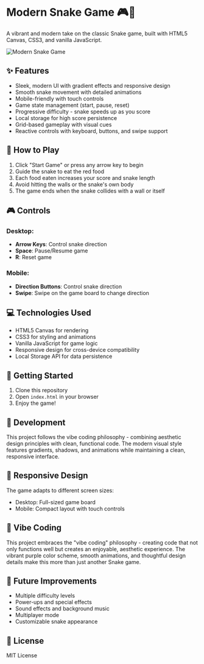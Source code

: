 # Modern Snake Game 🎮🐍

A vibrant and modern take on the classic Snake game, built with HTML5 Canvas, CSS3, and vanilla JavaScript.

![Modern Snake Game](https://via.placeholder.com/800x400?text=Modern+Snake+Game)

## ✨ Features

- Sleek, modern UI with gradient effects and responsive design
- Smooth snake movement with detailed animations
- Mobile-friendly with touch controls
- Game state management (start, pause, reset)
- Progressive difficulty - snake speeds up as you score
- Local storage for high score persistence
- Grid-based gameplay with visual cues
- Reactive controls with keyboard, buttons, and swipe support

## 🎯 How to Play

1. Click "Start Game" or press any arrow key to begin
2. Guide the snake to eat the red food
3. Each food eaten increases your score and snake length
4. Avoid hitting the walls or the snake's own body
5. The game ends when the snake collides with a wall or itself

## 🎮 Controls

### Desktop:
- **Arrow Keys**: Control snake direction
- **Space**: Pause/Resume game
- **R**: Reset game

### Mobile:
- **Direction Buttons**: Control snake direction
- **Swipe**: Swipe on the game board to change direction

## 💻 Technologies Used

- HTML5 Canvas for rendering
- CSS3 for styling and animations
- Vanilla JavaScript for game logic
- Responsive design for cross-device compatibility
- Local Storage API for data persistence

## 🚀 Getting Started

1. Clone this repository
2. Open `index.html` in your browser
3. Enjoy the game!

## 🔧 Development

This project follows the vibe coding philosophy - combining aesthetic design principles with clean, functional code. The modern visual style features gradients, shadows, and animations while maintaining a clean, responsive interface.

## 📱 Responsive Design

The game adapts to different screen sizes:
- Desktop: Full-sized game board
- Mobile: Compact layout with touch controls

## 🎨 Vibe Coding

This project embraces the "vibe coding" philosophy - creating code that not only functions well but creates an enjoyable, aesthetic experience. The vibrant purple color scheme, smooth animations, and thoughtful design details make this more than just another Snake game.

## 🔮 Future Improvements

- Multiple difficulty levels
- Power-ups and special effects
- Sound effects and background music
- Multiplayer mode
- Customizable snake appearance

## 📄 License

MIT License